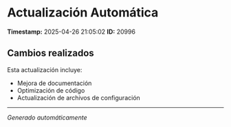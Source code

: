 # Actualización Automática

**Timestamp:** 2025-04-26 21:05:02
**ID:** 20996

## Cambios realizados

Esta actualización incluye:
- Mejora de documentación
- Optimización de código
- Actualización de archivos de configuración

---
*Generado automáticamente*
